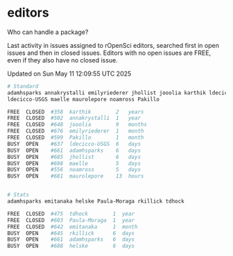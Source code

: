 # editors

Who can handle a package?

Last activity in issues assigned to rOpenSci editors, searched first in open
issues and then in closed issues. Editors with no open issues are FREE, even if
they also have no closed issue.


Updated on Sun May 11 12:09:55 UTC 2025

```bash
# Standard
adamhsparks annakrystalli emilyriederer jhollist jooolia karthik ldecicco
ldecicco-USGS maelle maurolepore noamross Pakillo

FREE  CLOSED  #358  karthik        2   years
FREE  CLOSED  #502  annakrystalli  1   year
FREE  CLOSED  #648  jooolia        9   months
FREE  CLOSED  #676  emilyriederer  1   month
FREE  CLOSED  #599  Pakillo        1   month
BUSY  OPEN    #637  ldecicco-USGS  6   days
BUSY  OPEN    #661  adamhsparks    6   days
BUSY  OPEN    #685  jhollist       6   days
BUSY  OPEN    #698  maelle         5   days
BUSY  OPEN    #556  noamross       5   days
BUSY  OPEN    #681  maurolepore    13  hours


# Stats
adamhsparks emitanaka helske Paula-Moraga rkillick tdhock

FREE  CLOSED  #475  tdhock        1  year
FREE  CLOSED  #603  Paula-Moraga  1  year
FREE  CLOSED  #642  emitanaka     1  month
BUSY  OPEN    #645  rkillick      6  days
BUSY  OPEN    #661  adamhsparks   6  days
BUSY  OPEN    #688  helske        6  days
```

